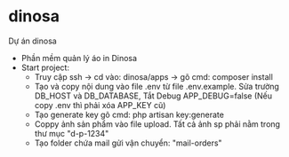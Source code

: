 # dinosa
Dự án dinosa
- Phần mềm quản lý áo in Dinosa
- Start project: 
  + Truy cập ssh -> cd vào: dinosa/apps -> gõ cmd: composer install
  + Tạo và copy nội dung vào file .env từ file .env.example. Sửa trường DB_HOST và DB_DATABASE, Tắt Debug APP_DEBUG=false (Nếu copy .env thì phải xóa APP_KEY cũ)
  + Tạo generate key gõ cmd: php artisan key:generate
  + Coppy ảnh sản phẩm vào file upload. Tất cả ảnh sp phải nằm trong thư mục "d-p-1234"
  + Tạo folder chứa mail gửi vận chuyển: "mail-orders"
